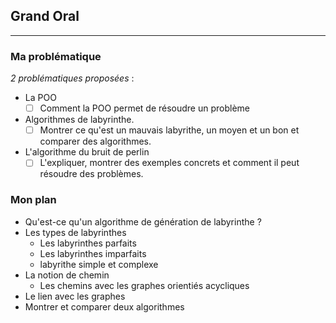 


## Grand Oral

---

### Ma problématique

*2 problématiques proposées* :
- La POO
	- [ ] Comment la POO permet de résoudre un problème
- Algorithmes de labyrinthe.
	- [ ] Montrer ce qu'est un mauvais labyrithe, un moyen et un bon et comparer des algorithmes.
- L'algorithme du bruit de perlin
	- [ ] L'expliquer, montrer des exemples concrets et comment il peut résoudre des problèmes.

### Mon plan 

- Qu'est-ce qu'un algorithme de génération de labyrinthe ?
- Les types de labyrinthes
	- Les labyrinthes parfaits
	- Les labyrinthes imparfaits
	- labyrithe simple et complexe
- La notion de chemin
	- Les chemins avec les graphes orientiés acycliques
- Le lien avec les graphes
- Montrer et comparer deux algorithmes